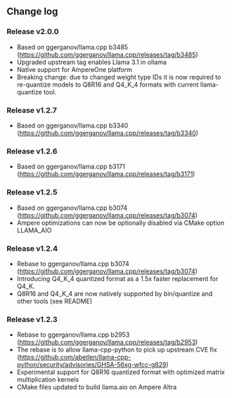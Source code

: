 ## Change log

### Release v2.0.0

- Based on ggerganov/llama.cpp b3485 (https://github.com/ggerganov/llama.cpp/releases/tag/b3485)
- Upgraded upstream tag enables Llama 3.1 in ollama
- Native support for AmpereOne platform
- Breaking change: due to changed weight type IDs it is now required to re-quantize models to Q8R16 and Q4_K_4 formats with current llama-quantize tool.

### Release v1.2.7

- Based on ggerganov/llama.cpp b3340 (https://github.com/ggerganov/llama.cpp/releases/tag/b3340)

### Release v1.2.6

- Based on ggerganov/llama.cpp b3171 (https://github.com/ggerganov/llama.cpp/releases/tag/b3171)

### Release v1.2.5

- Based on ggerganov/llama.cpp b3074 (https://github.com/ggerganov/llama.cpp/releases/tag/b3074)
- Ampere optimizations can now be optionally disabled via CMake option LLAMA_AIO

### Release v1.2.4

- Rebase to ggerganov/llama.cpp b3074 (https://github.com/ggerganov/llama.cpp/releases/tag/b3074)
- Introducing Q4_K_4 quantized format as a 1.5x faster replacement for Q4_K.
- Q8R16 and Q4_K_4 are now natively supported by bin/quantize and other tools (see README)

### Release v1.2.3

- Rebase to ggerganov/llama.cpp b2953 (https://github.com/ggerganov/llama.cpp/releases/tag/b2953)
- The rebase is to allow llama-cpp-python to pick up upstream CVE fix (https://github.com/abetlen/llama-cpp-python/security/advisories/GHSA-56xg-wfcc-g829)
- Experimental support for Q8R16 quantized format with optimized matrix multiplication kernels
- CMake files updated to build llama.aio on Ampere Altra